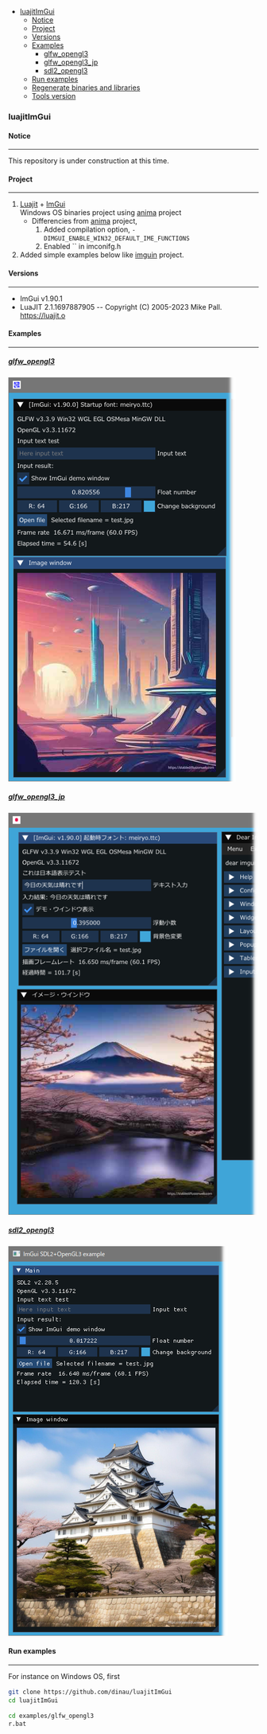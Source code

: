 <!-- START doctoc generated TOC please keep comment here to allow auto update -->
<!-- DON'T EDIT THIS SECTION, INSTEAD RE-RUN doctoc TO UPDATE -->

- [luajitImGui](#luajitimgui)
  - [Notice](#notice)
  - [Project](#project)
  - [Versions](#versions)
  - [Examples](#examples)
    - [glfw_opengl3](#glfw_opengl3)
    - [glfw_opengl3_jp](#glfw_opengl3_jp)
    - [sdl2_opengl3](#sdl2_opengl3)
  - [Run examples](#run-examples)
  - [Regenerate binaries and libraries](#regenerate-binaries-and-libraries)
  - [Tools version](#tools-version)

<!-- END doctoc generated TOC please keep comment here to allow auto update -->

### luajitImGui

#### Notice 

---

This repository is under construction at this time.

#### Project

---

1. [Luajit](https://luajit.org/) + [ImGui](https://github.com/ocornut/imgui)  
Windows OS binaries project using [anima](https://github.com/sonoro1234/anima) project
   - Differencies from [anima](https://github.com/sonoro1234/anima) project,
      1. Added compilation option, `-DIMGUI_ENABLE_WIN32_DEFAULT_IME_FUNCTIONS`
      1. Enabled  `` in imconifg.h
1. Added simple examples below like [imguin](https://github.com/dinau/imguin) project.

#### Versions

---

- ImGui v1.90.1
- LuaJIT 2.1.1697887905 -- Copyright (C) 2005-2023 Mike Pall. https://luajit.o

#### Examples

---

##### [glfw_opengl3](examples/glfw_opengl3/glfw_opengl3.lua)  

![glfw_opengl3](examples/img/glfw_opengl3.png)

#####  [glfw_opengl3_jp](examples/glfw_opengl3_jp/glfw_opengl3_jp.lua)  

![glfw_opengl3_jp](examples/img/glfw_opengl3_jp.png)

#####  [sdl2_opengl3](examples/sdl2_opengl3/sdl2_opengl3.lua)  

![sdl2_opengl3](examples/img/sdl2_opengl3.png)


#### Run examples

---

For instance on Windows OS, first

```sh
git clone https://github.com/dinau/luajitImGui
cd luajitImGui
```

```sh
cd examples/glfw_opengl3
r.bat
```

